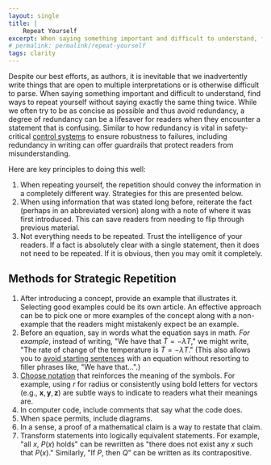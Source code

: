```yaml
---
layout: single
title: |
    Repeat Yourself
excerpt: When saying something important and difficult to understand, find ways to repeat the information in different ways. 
# permalink: permalink/repeat-yourself
tags: clarity
---
```


Despite our best efforts, as authors, it is inevitable that we inadvertently write things that are open to multiple interpretations or is otherwise difficult to parse. 
When saying something important and difficult to understand, find ways to repeat yourself without saying exactly the same thing twice. 
While we often try to be as concise as possible and thus avoid redundancy, a degree of redundancy can be a lifesaver for readers when they encounter a statement that is confusing. 
Similar to how redundancy is vital in safety-critical [control systems](/research/what-is-control-theory/) to ensure robustness to failures, including redundancy in writing can offer guardrails that protect readers from misunderstanding. 

Here are key principles to doing this well:
1. When repeating yourself, the repetition should convey the information in a completely different way. Strategies for this are presented below. 
1. When using information that was stated long before, reiterate the fact (perhaps in an abbreviated version) along with a note of where it was first introduced. This can save readers from needing to flip through previous material.
1. Not everything needs to be repeated. Trust the intelligence of your readers. If a fact is absolutely clear with a single statement, then it does not need to be repeated. If it is obvious, then you may omit it completely.

## Methods for Strategic Repetition
1. After introducing a concept, provide an example that illustrates it. 
Selecting good examples could be its own article. 
An effective approach can be to pick one or more examples of the concept along with a non-example that the readers might mistakenly expect be an example. 
2. Before an equation, say in words what the equation says in math. _For example_, instead of writing, "We have that $\dot T = -\lambda T$," we might write, "The rate of change of the temperature is $\dot T = -\lambda T$." (This also allows you to [avoid starting sentences](/writing-tips/dont-start-sentence-with-math) with an equation without resorting to filler phrases like, "We have that…".)
3. [Choose notation](/mathematical-writing/choosing-mathematical-symbols/) that reinforces the meaning of the symbols. For example, using $r$ for radius or consistently using bold letters for vectors (e.g., $\boldsymbol{x},\boldsymbol{y},\boldsymbol{z}$) are subtle ways to indicate to readers what their meanings are.
4. In computer code, include comments that say what the code does.
5. When space permits, include diagrams. 
6. In a sense, a proof of a mathematical claim is a way to restate that claim.
7. Transform statements into logically equivalent statements. For example, "all $x$, $P(x)$ holds" can be rewritten as "there does not exist any $x$ such that $P(x)$." Similarly, "If $P$, then $Q$" can be written as its contrapositive.  
